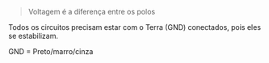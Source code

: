 > Voltagem é a diferença entre os polos

Todos os circuitos precisam estar com o Terra (GND) conectados, pois eles se estabilizam.

GND = Preto/marro/cinza


<!--stackedit_data:
eyJoaXN0b3J5IjpbNDg2MTQzNjUyLC0yMDg4NzQ2NjEyXX0=
-->